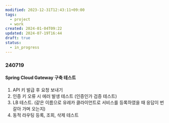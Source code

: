 ```yaml
---
modified: 2023-12-31T12:43:11+09:00
tags:
  - project
  - work
created: 2024-01-04T09:22
updated: 2024-07-19T16:44
draft: true
status:
  - in_progress
---
```



### 240719

#### Spring Cloud Gateway 구축 테스트

1. API 키 발급 후 요청 보내기
2. 인증 키 오류 시 에러 발생 테스트 (인증인가 검증 테스트) 
3. LB 테스트. (같은 이름으로 유레카 클라이언트로 서비스를 등록하였을 때 응답이 번갈아 가며 오는지)
4. 동적 라우팅 등록, 조회, 삭제 테스트
